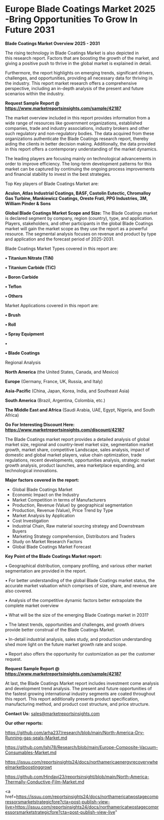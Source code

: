 # Europe Blade Coatings Market 2025 -Bring Opportunities To Grow In Future 2031

<Strong> Blade Coatings Market Overview 2025 - 2031</strong>

The rising technology in Blade Coatings Market is also depicted in this research report. Factors that are boosting the growth of the market, and giving a positive push to thrive in the global market is explained in detail.

Furthermore, the report highlights on emerging trends, significant drivers, challenges, and opportunities, providing all necessary data for thriving in the industry. This report market research offers a comprehensive perspective, including an in-depth analysis of the present and future scenarios within the industry.

<strong>Request Sample Report @ <a href=https://www.marketreportsinsights.com/sample/42187>https://www.marketreportsinsights.com/sample/42187</a></strong>

The market overview included in this report provides information from a wide range of resources like government organizations, established companies, trade and industry associations, industry brokers and other such regulatory and non-regulatory bodies. The data acquired from these organizations authenticate the Blade Coatings research report, thereby aiding the clients in better decision making. Additionally, the data provided in this report offers a contemporary understanding of the market dynamics.

The leading players are focusing mainly on technological advancements in order to improve efficiency. The long-term development patterns for this market can be captured by continuing the ongoing process improvements and financial stability to invest in the best strategies.

Top Key players of Blade Coatings Market are:

<strong>Aculon, Atlas Industrial Coatings, BASF, Castolin Eutectic, Chromalloy Gas Turbine, Mankiewicz Coatings, Oreste Frati, PPG Industries, 3M, William Pinder & Sons</strong>

<strong><b>Global Blade Coatings Market Scope and Size:</b></strong>
The Blade Coatings market is declared segment by company, region (country), type, and application. Players, stakeholders, and other participants in the global Blade Coatings market will gain the market scope as they use the report as a powerful resource. The segmental analysis focuses on revenue and product by type and application and the forecast period of 2025-2031.

Blade Coatings Market Types covered in this report are:

<strong>•  Titanium Nitrate (TiN)

•  Titanium Carbide (TiC)

•  Boron Carbide

•  Teflon

•  Others</strong>

Market Applications covered in this report are:

<strong>•  Brush

•  Roll

•  Spray Equipment

•  

•  Blade Coatings</strong> 

Regional Analysis

<strong>North America</strong> (the United States, Canada, and Mexico)

<strong>Europe</strong> (Germany, France, UK, Russia, and Italy)

<strong>Asia-Pacific</strong> (China, Japan, Korea, India, and Southeast Asia)

<strong>South America</strong> (Brazil, Argentina, Colombia, etc.)

<strong>The Middle East and Africa</strong> (Saudi Arabia, UAE, Egypt, Nigeria, and South Africa)

<strong>Go For Interesting Discount Here: <a href=https://www.marketreportsinsights.com/discount/42187>https://www.marketreportsinsights.com/discount/42187</a></strong>

The Blade Coatings market report provides a detailed analysis of global market size, regional and country-level market size, segmentation market growth, market share, competitive Landscape, sales analysis, impact of domestic and global market players, value chain optimization, trade regulations, recent developments, opportunities analysis, strategic market growth analysis, product launches, area marketplace expanding, and technological innovations.

<strong><b>Major factors covered in the report:</b></strong>
<ul>
  <li>Global Blade Coatings Market </li>
  <li>Economic Impact on the Industry</li>
  <li>Market Competition in terms of Manufacturers</li>
  <li>Production, Revenue (Value) by geographical segmentation</li>
  <li>Production, Revenue (Value), Price Trend by Type</li>
  <li>Market Analysis by Application</li>
  <li>Cost Investigation</li>
  <li>Industrial Chain, Raw material sourcing strategy and Downstream Buyers</li>
  <li>Marketing Strategy comprehension, Distributors and Traders</li>
  <li>Study on Market Research Factors</li>
  <li>Global Blade Coatings Market Forecast</li>
</ul>

<strong><b>Key Point of the Blade Coatings Market report:</b></strong>

• Geographical distribution, company profiling, and various other market segmentation are provided in the report.

• For better understanding of the global Blade Coatings market status, the accurate market valuation which comprises of size, share, and revenue are also covered.

• Analysis of the competitive dynamic factors better extrapolate the complete market overview

• What will be the size of the emerging Blade Coatings market in 2031?

• The latest trends, opportunities and challenges, and growth drivers provide better construal of the Blade Coatings Market.

• In-detail industrial analysis, sales study, and production understanding shed more light on the future market growth rate and scope.

• Report also offers the opportunity for customization as per the customer request.

<strong>Request Sample Report @ <a href=https://www.marketreportsinsights.com/sample/42187>https://www.marketreportsinsights.com/sample/42187</a></strong>

At last, the Blade Coatings Market report includes investment come analysis and development trend analysis. The present and future opportunities of the fastest growing international industry segments are coated throughout this report. This report additionally presents product specification, manufacturing method, and product cost structure, and price structure.

<strong>Contact Us:</strong>
sales@marketreportsinsights.com

<strong>Our other reports:</strong>

<a href=https://github.com/arha237/research/blob/main/North-America-Dry-Running-gas-seals-Market.md>https://github.com/arha237/research/blob/main/North-America-Dry-Running-gas-seals-Market.md</a>

<a href=https://github.com/Ishi78/Research/blob/main/Europe-Composite-Vacuum-Consumables-Market.md>https://github.com/Ishi78/Research/blob/main/Europe-Composite-Vacuum-Consumables-Market.md</a>

<a href=https://issuu.com/reportsinsights24/docs/northamericaenergyrecoverywheelmarketboostinggrowt>https://issuu.com/reportsinsights24/docs/northamericaenergyrecoverywheelmarketboostinggrowt</a>

<a href=https://github.com/Hindavi23/reportsinsight/blob/main/North-America-Thermally-Conductive-Film-Market.md>https://github.com/Hindavi23/reportsinsight/blob/main/North-America-Thermally-Conductive-Film-Market.md</a>

<a href=https://issuu.com/reportsinsights24/docs/northamericatwostagecompressorsmarketstrategicfore?cta=post-publish-view-live>https://issuu.com/reportsinsights24/docs/northamericatwostagecompressorsmarketstrategicfore?cta=post-publish-view-live</a>"

